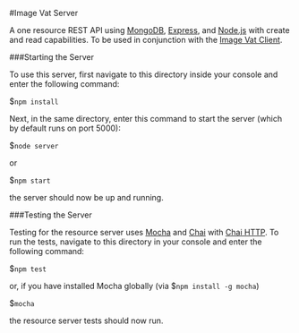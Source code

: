 #Image Vat Server

A one resource REST API using [MongoDB](https://www.mongodb.org/), [Express](https://github.com/expressjs/express), and [Node.js](https://github.com/nodejs/node) with create and read capabilities.  To be used in conjunction with the [Image Vat Client](https://github.com/JHM90/image-vat/tree/master/client).

###Starting the Server

To use this server, first navigate to this directory inside your console and enter the following command:

$`npm install`

Next, in the same directory, enter this command to start the server (which by default runs on port 5000):

$`node server`

or

$`npm start`

the server should now be up and running.

###Testing the Server

Testing for the resource server uses [Mocha](https://github.com/mochajs/mocha) and [Chai](https://github.com/chaijs/chai) with [Chai HTTP](https://github.com/chaijs/chai-http).  To run the tests, navigate to this directory in your console and enter the following command:

$`npm test`

or, if you have installed Mocha globally (via $`npm install -g mocha`)

$`mocha`

the resource server tests should now run.
